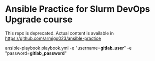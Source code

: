 # Ansible Practice for Slurm DevOps Upgrade course

This repo is deprecated.
Actual content is available in https://github.com/armigo023/ansible-practice

ansible-playbook playbook.yml -e "username=<strong>gitlab_user</strong>" -e "password=<strong>gitlab_password</strong>"
